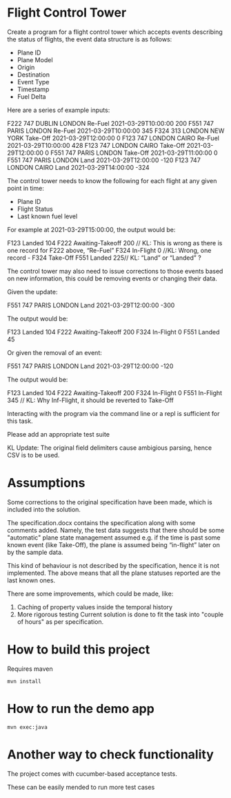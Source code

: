 # Flight Control Tower

Create a program for a flight control tower which accepts events describing the
status of flights, the event data structure is as follows:

 - Plane ID
 - Plane Model
 - Origin
 - Destination
 - Event Type
 - Timestamp
 - Fuel Delta

Here are a series of example inputs:

  F222 747 DUBLIN LONDON Re-Fuel 2021-03-29T10:00:00 200
  F551 747 PARIS LONDON Re-Fuel 2021-03-29T10:00:00 345
  F324 313 LONDON NEW YORK Take-Off 2021-03-29T12:00:00 0
  F123 747 LONDON CAIRO Re-Fuel 2021-03-29T10:00:00 428
  F123 747 LONDON CAIRO Take-Off 2021-03-29T12:00:00 0
  F551 747 PARIS LONDON Take-Off 2021-03-29T11:00:00 0
  F551 747 PARIS LONDON Land 2021-03-29T12:00:00 -120
  F123 747 LONDON CAIRO Land 2021-03-29T14:00:00 -324

The control tower needs to know the following for each flight at any given point
in time:

 - Plane ID
 - Flight Status
 - Last known fuel level

For example at 2021-03-29T15:00:00, the output would be:

  F123 Landed 104
  F222 Awaiting-Takeoff 200 // KL: This is wrong as there is one record for F222 above, “Re-Fuel”
  F324 In-Flight 0 //KL: Wrong, one record - F324 Take-Off
  F551 Landed 225// KL: “Land” or “Landed” ?

The control tower may also need to issue corrections to those events based on
new information, this could be removing events or changing their data.

Given the update:

  F551 747 PARIS LONDON Land 2021-03-29T12:00:00 -300

The output would be:

  F123 Landed 104
  F222 Awaiting-Takeoff 200
  F324 In-Flight 0
  F551 Landed 45

Or given the removal of an event:

  F551 747 PARIS LONDON Land 2021-03-29T12:00:00 -120

The output would be:

  F123 Landed 104
  F222 Awaiting-Takeoff 200
  F324 In-Flight 0
  F551 In-Flight 345 // KL: Why Inf-Flight, it should be reverted to Take-Off

Interacting with the program via the command line or a repl is sufficient for
this task.

Please add an appropriate test suite

KL Update:
The original field delimiters cause ambigious parsing, hence CSV is to be used.

# Assumptions
Some corrections to the original specification have been made, which is included into the solution.

The specification.docx contains the specification along with some comments added.
Namely, the test data suggests that there should be some "automatic" plane state management
assumed e.g. if the time is past some known event (like Take-Off), the plane is assumed being “in-flight” later on by the sample data.

This kind of behaviour is not described by the specification, hence it is not implemented.
The above means that all the plane statuses reported are the last known ones.

There are some improvements, which could be made, like:
1) Caching of property values inside the temporal history
2) More rigorous testing 
Current solution is done to fit the task into "couple of hours" as per specification.

# How to build this project
Requires maven
```
mvn install
```
# How to run the demo app
```
mvn exec:java
```
# Another way to check functionality
The project comes with cucumber-based acceptance tests. 

These can be easily mended to run more test cases